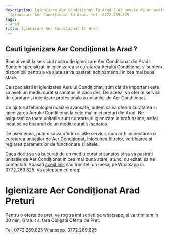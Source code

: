 ```yaml
---
description: Igienizare Aer Condiționat la Arad ? Ai nevoie de un profesionist in
  Igienizare Aer Condiționat la Arad. tel. 0772.269.825
tags:
- Arad
title: Igienizare Aer Condiționat In Arad
---
```



## Cauti Igienizare Aer Condiționat la Arad ?

Bine ai venit la serviciul nostru de igienizare Aer Condiționat din Arad! Suntem specializati in igienizarea si curatarea Aerului Condiționat si suntem disponibili pentru a va ajuta sa va pastrati echipamentul in cea mai buna stare. 

Ca specialisti in igienizarea Aerului Condiționat, știm cât de important este sa aveti un mediu curat si sanatos in casa dvs. De aceea, va oferim servicii de curatare si igienizare profesionala a unitatilor de Aer Condiționat. 

Cu ajutorul tehnologiei noastre avansate, putem sa va oferim curatarea si igienizarea Aerului Condiționat la cele mai mici preturi din Arad. Ne asiguram ca toate unitatile sunt curatate si igienizate in profunzime, astfel incat sa va bucurati de un mediu curat si sanatos. 

De asemenea, putem sa va oferim si alte servicii, cum ar fi inspectarea si curatarea unitatilor de Aer Condiționat, inlocuirea filtrelor, verificarea si reglarea parametrilor de functionare si altele. 

Daca doriti sa va bucurati de un mediu curat si sanatos si sa va pastrati unitatile de Aer Condiționat in cea mai buna stare, atunci nu ezitati sa ne contactati. Apasati [acest link](https://www.google.com) sau trimiteti un mesaj pe Whatsapp la 0772.269.825. Va asteptam cu drag!

# Igienizare Aer Condiționat Arad Preturi
Pentru o oferta de pret, va rog sa imi scrieti pe whatsapp, si va trimitem in 30 min, Gratuit si fara Obligatii Oferta de Pret.

Tel. 0772.269.825
Whatsapp. 0772.269.825